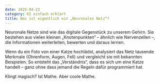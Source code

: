 ```yaml
---
date: 2025-04-23
category: KI einfach erklärt
title: Was ist eigentlich ein „Neuronales Netz“?
---
```


Neuronale Netze sind wie das digitale Gegenstück zu unserem Gehirn. Sie bestehen aus vielen kleinen „Knotenpunkten“ – ähnlich wie Nervenzellen –, die Informationen weiterleiten, bewerten und daraus lernen.

Wenn du ein Foto von einer Katze hochlädst, analysiert das Netz tausende Merkmale (Ohrenform, Augen, Fell) und vergleicht sie mit bekannten Beispielen. So entsteht das „Verständnis“, dass es sich um eine Katze handelt – ganz ohne dass jemand die Regeln dafür programmiert hat.

Klingt magisch? Ist Mathe. Aber coole Mathe.